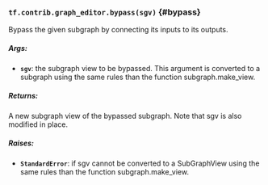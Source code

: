 ### `tf.contrib.graph_editor.bypass(sgv)` {#bypass}

Bypass the given subgraph by connecting its inputs to its outputs.

##### Args:


*  <b>`sgv`</b>: the subgraph view to be bypassed. This argument is converted to a
    subgraph using the same rules than the function subgraph.make_view.

##### Returns:

  A new subgraph view of the bypassed subgraph.
    Note that sgv is also modified in place.

##### Raises:


*  <b>`StandardError`</b>: if sgv cannot be converted to a SubGraphView using
    the same rules than the function subgraph.make_view.

